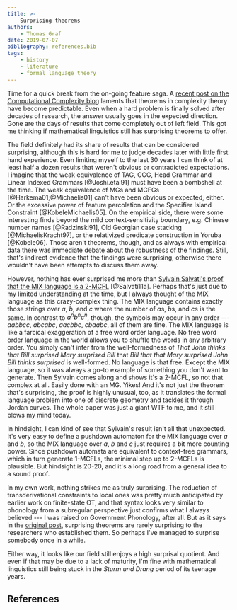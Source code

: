 ```yaml
---
title: >-
    Surprising theorems
authors:
    - Thomas Graf
date: 2019-07-07
bibliography: references.bib
tags:
    - history
    - literature
    - formal language theory
---
```


<!-- START_SUMMARY_BLOCK -->
Time for a quick break from the on-going feature saga.
A [recent post on the Computational Complexity blog](https://blog.computationalcomplexity.org/2019/06/what-happened-to-surprising-theorems.html) laments that theorems in complexity theory have become predictable.
Even when a hard problem is finally solved after decades of research, the answer usually goes in the expected direction.
Gone are the days of results that come completely out of left field.
This got me thinking if mathematical linguistics still has surprising theorems to offer.
<!-- END_SUMMARY_BLOCK -->

The field definitely had its share of results that can be considered surprising, although this is hard for me to judge decades later with little first hand experience.
Even limiting myself to the last 30 years I can think of at least half a dozen results that weren't obvious or contradicted expectations.
I imagine that the weak equivalence of TAG, CCG, Head Grammar and Linear Indexed Grammars [@Joshi.etal91] must have been a bombshell at the time.
The weak equivalence of MGs and MCFGs [@Harkema01;@Michaelis01] can't have been obvious or expected, either.
Or the excessive power of feature percolation and the Specifier Island Constraint [@KobeleMichaelis05].
On the empirical side, there were some interesting finds beyond the mild context-sensitivity boundary, e.g. Chinese number names [@Radzinski91], Old Georgian case stacking [@MichaelisKracht97], or the relativized predicate construction in Yoruba [@Kobele06].
Those aren't theorems, though, and as always with empirical data there was immediate debate about the robustness of the findings.
Still, that's indirect evidence that the findings were surprising, otherwise there wouldn't have been attempts to discuss them away.

However, nothing has ever surprised me more than [Sylvain Salvati's proof that the MIX language is a 2-MCFL](https://hal.inria.fr/inria-00564552/document) [@Salvati11a].
Perhaps that's just due to my limited understanding at the time, but I always thought of the MIX language as this crazy-complex thing.
The MIX language contains exactly those strings over *a*, *b*, and *c* where the number of *a*s, *b*s, and *c*s is the same.
In contrast to $a^n b^n c^n$, though, the symbols may occur in any order --- *aabbcc*, *abcabc*, *aacbbc*, *cbaabc*, all of them are fine.
The MIX language is like a farcical exaggeration of a free word order language.
No free word order language in the world allows you to shuffle the words in any arbitrary order.
You simply can't infer from the well-formedness of *That John thinks that Bill surprised Mary surprised Bill* that *Bill that that Mary surprised John Bill thinks surprised* is well-formed.
No language is that free.
Except the MIX language, so it was always a go-to example of something you don't want to generate.
Then Sylvain comes along and shows it's a 2-MCFL, so not that complex at all.
Easily done with an MG.
Yikes!
And it's not just the theorem that's surprising, the proof is highly unusual, too, as it translates the formal language problem into one of discrete geometry and tackles it through Jordan curves.
The whole paper was just a giant WTF to me, and it still blows my mind today.

In hindsight, I can kind of see that Sylvain's result isn't all that unexpected.
It's very easy to define a pushdown automaton for the MIX language over *a* and *b*, so the MIX language over *a*, *b* and *c* just requires a bit more counting power.
Since pushdown automata are equivalent to context-free grammars, which in turn generate 1-MCFLs, the minimal step up to 2-MCFLs is plausible.
But hindsight is 20-20, and it's a long road from a general idea to a sound proof.

In my own work, nothing strikes me as truly surprising.
The reduction of transderivational constraints to local ones was pretty much anticipated by earlier work on finite-state OT, and that syntax looks very similar to phonology from a subregular perspective just confirms what I always believed --- I was raised on Government Phonology, after all.
But as it says in the [original post](https://blog.computationalcomplexity.org/2019/06/what-happened-to-surprising-theorems.html), surprising theorems are rarely surprising to the researchers who established them.
So perhaps I've managed to surprise somebody once in a while.

Either way, it looks like our field still enjoys a high surprisal quotient.
And even if that may be due to a lack of maturity, I'm fine with mathematical linguistics still being stuck in the *Sturm und Drang* period of its teenage years.

## References
